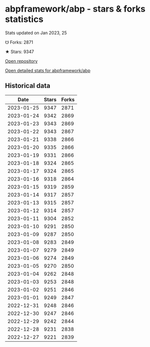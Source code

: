 # abpframework/abp - stars & forks statistics

Stats updated on Jan 2023, 25

☋ Forks: 2871

★ Stars: 9347

[Open repository](https://github.com/abpframework/abp)

[Open detailed stats for abpframework/abp](https://reviewgithub.com/rep/abpframework/abp)

## Historical data
| Date | Stars | Forks |
|------|-------|-------|
| 2023-01-25 | 9347 | 2871 | 
| 2023-01-24 | 9342 | 2869 | 
| 2023-01-23 | 9343 | 2869 | 
| 2023-01-22 | 9343 | 2867 | 
| 2023-01-21 | 9338 | 2866 | 
| 2023-01-20 | 9335 | 2866 | 
| 2023-01-19 | 9331 | 2866 | 
| 2023-01-18 | 9324 | 2865 | 
| 2023-01-17 | 9324 | 2865 | 
| 2023-01-16 | 9318 | 2864 | 
| 2023-01-15 | 9319 | 2859 | 
| 2023-01-14 | 9317 | 2857 | 
| 2023-01-13 | 9315 | 2857 | 
| 2023-01-12 | 9314 | 2857 | 
| 2023-01-11 | 9304 | 2852 | 
| 2023-01-10 | 9291 | 2850 | 
| 2023-01-09 | 9287 | 2850 | 
| 2023-01-08 | 9283 | 2849 | 
| 2023-01-07 | 9279 | 2849 | 
| 2023-01-06 | 9274 | 2849 | 
| 2023-01-05 | 9270 | 2850 | 
| 2023-01-04 | 9262 | 2848 | 
| 2023-01-03 | 9253 | 2848 | 
| 2023-01-02 | 9251 | 2846 | 
| 2023-01-01 | 9249 | 2847 | 
| 2022-12-31 | 9248 | 2846 | 
| 2022-12-30 | 9247 | 2846 | 
| 2022-12-29 | 9242 | 2844 | 
| 2022-12-28 | 9231 | 2838 | 
| 2022-12-27 | 9221 | 2839 | 


